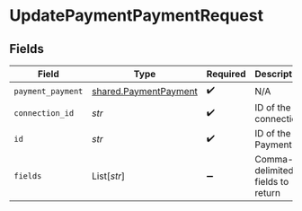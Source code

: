 # UpdatePaymentPaymentRequest


## Fields

| Field                                                          | Type                                                           | Required                                                       | Description                                                    |
| -------------------------------------------------------------- | -------------------------------------------------------------- | -------------------------------------------------------------- | -------------------------------------------------------------- |
| `payment_payment`                                              | [shared.PaymentPayment](../../models/shared/paymentpayment.md) | :heavy_check_mark:                                             | N/A                                                            |
| `connection_id`                                                | *str*                                                          | :heavy_check_mark:                                             | ID of the connection                                           |
| `id`                                                           | *str*                                                          | :heavy_check_mark:                                             | ID of the Payment                                              |
| `fields`                                                       | List[*str*]                                                    | :heavy_minus_sign:                                             | Comma-delimited fields to return                               |
